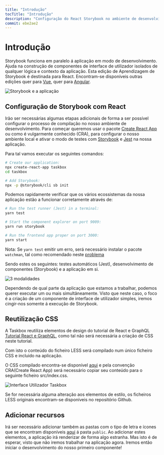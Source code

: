 ```yaml
---
title: "Introdução"
tocTitle: "Introdução"
description: "Configuração do React Storybook no ambiente de desenvolvimento"
commit: ebe2ae2
---
```


# Introdução

Storybook funciona em paralelo á aplicação em modo de desenvolvimento.
Ajuda na construção de componentes de interface de utilizador isolados de qualquer lógica e contexto da aplicação.
Esta edição de Aprendizagem de Storybook é destinada para React.
Encontram-se disponíveis outras edições quer para [Vue](/vue/pt/get-started), quer para [Angular](/angular/pt/get-started).

![Storybook e a aplicação](/storybook-relationship.jpg)

## Configuração de Storybook com React

Irão ser necessárias algumas etapas adicionais de forma a ser possível configurar o processo de compilação no nosso ambiente de desenvolvimento.
Para começar queremos usar o pacote [Create React App](https://github.com/facebook/create-react-app) ou como é vulgarmente conhecido (CRA), para configurar o nosso ambiente local e ativar o modo de testes com [Storybook](https://storybook.js.org/) e 
[Jest](https://facebook.github.io/jest/) na nossa aplicação.

Para tal vamos executar os seguintes comandos:

```bash
# Create our application:
npx create-react-app taskbox
cd taskbox

# Add Storybook:
npx -p @storybook/cli sb init
```

Podemos rapidamente verificar que os vários ecossistemas da nossa aplicação estão a funcionar corretamente através de:

```bash
# Run the test runner (Jest) in a terminal:
yarn test

# Start the component explorer on port 9009:
yarn run storybook

# Run the frontend app proper on port 3000:
yarn start
```

<div class="aside">
  Nota: Se <code>yarn test</code> emitir um erro, será necessário instalar o pacote <code>watchman</code>, tal como recomendado neste <a href="https://github.com/facebook/create-react-app/issues/871#issuecomment-252297884">problema</a>
</div>

Sendo estes os seguintes: testes automáticos (Jest), desenvolvimento de componentes (Storybook) e a aplicação em si.

![3 modalidades](/app-three-modalities.png)


Dependendo de qual parte da aplicação que estamos a trabalhar, podemos querer executar um ou mais simultâneamente.
Visto que neste caso, o foco é a criação de um componente de interface de utilizador simples, iremos cingir-nos somente á execução de Storybook.

## Reutilização CSS

A Taskbox reutiliza elementos de design do tutorial de React e GraphQL
[Tutorial React e GraphQL](https://blog.hichroma.com/graphql-react-tutorial-part-1-6-d0691af25858), como tal não será necessária a criação de CSS neste tutorial. 

Com isto o conteúdo do ficheiro LESS será compilado num único ficheiro CSS e incluido na aplicação.

O CSS compilado encontra-se disponível [aqui](https://github.com/hichroma/learnstorybook-code/blob/master/src/index.css) e pela convenção CRA(Create React App) será necessário copiar seu conteúdo para o seguinte ficheiro src/index.css.

![Interface Utilizador Taskbox](/ss-browserchrome-taskbox-learnstorybook.png)

<div class="aside">
  Se for necessária alguma alteração aos elementos de estilo, os ficheiros LESS originais encontram-se disponíveis no repositório Github.
</div>

## Adicionar recursos

Irá ser necessário adicionar também as pastas com o tipo de letra e ícones que se encontram disponíveis [aqui](https://github.com/hichroma/learnstorybook-code/tree/master/public) á pasta `public`. Ao adicionar estes elementos, a aplicação irá renderizar de forma algo estranha. 
Mas isto é de esperar, visto que não iremos trabalhar na aplicação agora.
Iremos então iniciar o desenvolvimento do nosso primeiro componente!
